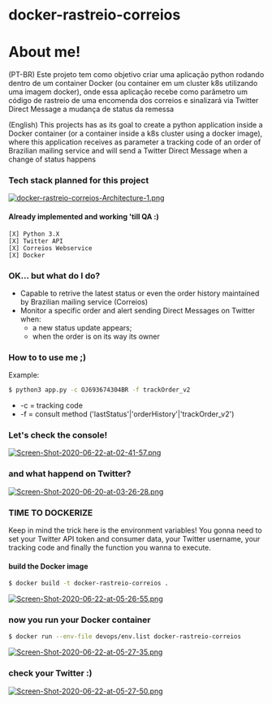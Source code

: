 # docker-rastreio-correios

# About me!
(PT-BR) Este projeto tem como objetivo criar uma aplicação python rodando dentro de um container Docker (ou container em um cluster k8s utilizando uma imagem docker), onde essa aplicação recebe como parâmetro um código de rastreio de uma encomenda dos correios e sinalizará via Twitter Direct Message a mudança de status da remessa

(English) This projects has as its goal to create a python application inside a Docker container (or a container inside a k8s cluster using a docker image), where this application receives as parameter a tracking code of an order of Brazilian mailing service and will send a Twitter Direct Message when a change of status happens

### Tech stack planned for this project
[![docker-rastreio-correios-Architecture-1.png](https://i.postimg.cc/Y0t7zPfR/docker-rastreio-correios-Architecture-1.png)](https://postimg.cc/ftq1wBPS)

#### Already implemented and working 'till QA :)
    [X] Python 3.X
    [X] Twitter API
    [X] Correios Webservice
    [X] Docker

### OK... but what do I do?
  - Capable to retrive the latest status or even the order history maintained by Brazilian mailing service (Correios)
  - Monitor a specific order and alert sending Direct Messages on Twitter when:
    - a new status update appears;
    - when the order is on its way its owner

### How to to use me ;)

Example:
```sh
$ python3 app.py -c OJ693674304BR -f trackOrder_v2
```
- -c = tracking code
- -f = consult method ('lastStatus'|'orderHistory'|'trackOrder_v2')

### Let's check the console!

[![Screen-Shot-2020-06-22-at-02-41-57.png](https://i.postimg.cc/vZ2mHGLs/Screen-Shot-2020-06-22-at-02-41-57.png)](https://postimg.cc/tsPbBQMS)

### and what happend on Twitter?

[![Screen-Shot-2020-06-20-at-03-26-28.png](https://i.postimg.cc/nhbPS564/Screen-Shot-2020-06-20-at-03-26-28.png)](https://postimg.cc/nC22CdVr)

### TIME TO DOCKERIZE

Keep in mind the trick here is the environment variables!
You gonna need to set your Twitter API token and consumer data, your Twitter username, your tracking code and finally the function you wanna to execute.

#### build the Docker image

```sh
$ docker build -t docker-rastreio-correios .
```

[![Screen-Shot-2020-06-22-at-05-26-55.png](https://i.postimg.cc/Tw3d5xTv/Screen-Shot-2020-06-22-at-05-26-55.png)](https://postimg.cc/d7gPgz75)

### now you run your Docker container

```sh
$ docker run --env-file devops/env.list docker-rastreio-correios
```

[![Screen-Shot-2020-06-22-at-05-27-35.png](https://i.postimg.cc/5t1N1vG0/Screen-Shot-2020-06-22-at-05-27-35.png)](https://postimg.cc/QF4rJBjG)

### check your Twitter :)

[![Screen-Shot-2020-06-22-at-05-27-50.png](https://i.postimg.cc/HL2WLnDt/Screen-Shot-2020-06-22-at-05-27-50.png)](https://postimg.cc/R3WxsM03)